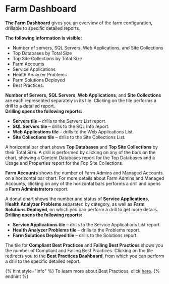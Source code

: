 # Farm Dashboard

**The Farm Dashboard** gives you an overview of the farm configuration, drillable to specific detailed reports. 

**The following information is visible:**

* Number of servers, SQL Servers, Web Applications, and Site Collections
* Top Databases by Total Size
* Top Site Collections by Total Size
* Farm Accounts
* Service Applications
* Health Analyzer Problems
* Farm Solutions Deployed
* Best Practices.

**Number of Servers**, **SQL Servers**, **Web Applications**, and **Site Collections** are each represented separately in its tile. Clicking on the tile performs a drill to a detailed report.   
**Drilling opens the following reports:**

* **Servers tile** – drills to the Servers List report.
* **SQL Servers tile** – drills to the SQL Info report.
* **Web Applications tile** – drills to the Web Applications List.
* **Site Collections tile** – drills to the Site Collections List.

A horizontal bar chart shows **Top Databases** and **Top Site Collections** by their Total Size. A drill is performed by clicking on any of the bars on the chart, showing a Content Databases report for the Top Databases and a Usage and Properties report for the Top Site Collections.

**Farm Accounts** shows the number of Farm Admins and Managed Accounts on a horizontal bar chart. For more details about Farm Admins and Managed Accounts, clicking on any of the horizontal bars performs a drill and opens a **Farm Administrators** report. 

A donut chart shows the number and status of **Service Applications**, **Health Analyzer Problems** separated by category, as well as **Farm Solutions Deployed**, on which you can perform a drill to get more details. **Drilling opens the following reports:**

* **Service Applications tile** – drills to the Service Applications List report.
* **Health Analyzer Problems tile** – drills to the Problems report.
* **Farm Solutions Deployed tile** – drills to the Solutions report.

The tile for **Compliant Best Practices** and **Failing Best Practices** shows you the number of Compliant and Failing Best Practices. Clicking on the tile redirects you to the **Best Practices Dashboard**, from which you can perform a drill to the specific detailed report.

{% hint style="info" %}
To learn more about Best Practices, click [here](../../how-to/best-practices/).
{% endhint %}


